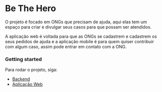# Be The Hero

O projeto é focado em ONGs que precisam de ajuda, aqui elas tem um espaço para criar e divulgar seus casos para que possam ser atendidos.

A aplicação web é voltada para que as ONGs se cadastrem e cadastrem os seus pedidos de ajuda e a aplicação mobile é para quem quiser contribuir com algum caso, assim pode entrar em contato com a ONG.

### Getting started

Para rodar o projeto, siga:

- [Backend](/backend/README.md) 
- [Aplicação Web](/web/README.md) 
